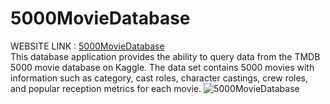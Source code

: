 # 5000MovieDatabase
WEBSITE LINK : [5000MovieDatabase](http://3.19.185.167)<br>
This database application provides the ability to query data from the TMDB 5000 movie database on Kaggle. The data set contains 5000 movies with information such as category, cast roles, character castings, crew roles, and popular reception metrics for each movie.
![5000MovieDatabase](http://github.com/mengzhicao0414/5000MovieDatabase/images/screenshot.png)
